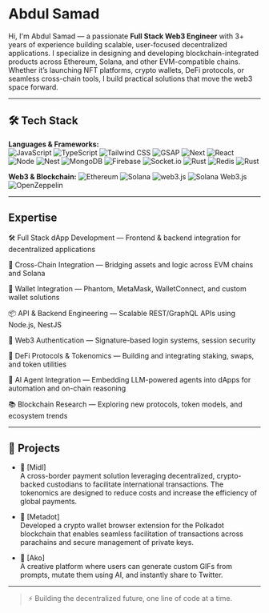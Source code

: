 # Abdul Samad

Hi, I'm Abdul Samad — a passionate **Full Stack Web3 Engineer** with 3+ years of experience building scalable, user-focused decentralized applications. I specialize in designing and developing blockchain-integrated products across Ethereum, Solana, and other EVM-compatible chains.
Whether it’s launching NFT platforms, crypto wallets, DeFi protocols, or seamless cross-chain tools, I build practical solutions that move the web3 space forward.

---

## 🛠️ Tech Stack

**Languages & Frameworks:**  
![JavaScript](https://img.shields.io/badge/-JavaScript-F7DF1E?logo=javascript&logoColor=black)
![TypeScript](https://img.shields.io/badge/-TypeScript-3178c6?logo=typescript&logoColor=white)
![Tailwind CSS](https://img.shields.io/badge/-Tailwind%20CSS-38B2AC?logo=tailwind-css&logoColor=white)
![GSAP](https://img.shields.io/badge/-GSAP-88CE02?logo=greensock&logoColor=white)
![Next](https://img.shields.io/badge/-Next.js-black?logo=next.js)
![React](https://img.shields.io/badge/-React-20232a?logo=react)
![Node](https://img.shields.io/badge/-Node.js-339933?logo=node.js&logoColor=white)
![Nest](https://img.shields.io/badge/-NestJS-e0234e?logo=nestjs&logoColor=white)
![MongoDB](https://img.shields.io/badge/-MongoDB-47A248?logo=mongodb&logoColor=white)
![Firebase](https://img.shields.io/badge/-Firebase-ffca28?logo=firebase&logoColor=black)
![Socket.io](https://img.shields.io/badge/-Socket.io-010101?logo=socket.io&logoColor=white)
![Rust](https://img.shields.io/badge/-Rust-black?logo=rust)
![Redis](https://img.shields.io/badge/-Redis-DC382D?logo=redis&logoColor=white)
![Rust](https://img.shields.io/badge/-Rust-black?logo=rust)


**Web3 & Blockchain:**
![Ethereum](https://img.shields.io/badge/-Ethereum-3c3c3d?logo=ethereum)
![Solana](https://img.shields.io/badge/-Solana-3a0ca3?logo=solana)
![web3.js](https://img.shields.io/badge/-web3.js-f6c915?logo=ethereum&logoColor=black)
![Solana Web3.js](https://img.shields.io/badge/-solana--web3.js-3a0ca3?logo=solana&logoColor=white)
![OpenZeppelin](https://img.shields.io/badge/-OpenZeppelin-4E5EE4?logo=openzeppelin&logoColor=white)

---

## Expertise

🛠️ Full Stack dApp Development — Frontend & backend integration for decentralized applications

🌉 Cross-Chain Integration — Bridging assets and logic across EVM chains and Solana

💼 Wallet Integration — Phantom, MetaMask, WalletConnect, and custom wallet solutions

📦 API & Backend Engineering — Scalable REST/GraphQL APIs using Node.js, NestJS

🧪 Web3 Authentication — Signature-based login systems, session security

💸 DeFi Protocols & Tokenomics — Building and integrating staking, swaps, and token utilities

🤖 AI Agent Integration — Embedding LLM-powered agents into dApps for automation and on-chain reasoning

📚 Blockchain Research — Exploring new protocols, token models, and ecosystem trends

---

## 🚀 Projects

- 💸 [Midl]  
  A cross-border payment solution leveraging decentralized, crypto-backed custodians to facilitate international transactions. The tokenomics are designed to reduce costs and increase the efficiency of global payments.

- 🔐 [Metadot]  
  Developed a crypto wallet browser extension for the Polkadot blockchain that enables seamless facilitation of
  transactions across parachains and secure management of private keys.

- 🎨 [Ako]  
  A creative platform where users can generate custom GIFs from prompts, mutate them using AI, and instantly share to Twitter.  
 
---

> ⚡ Building the decentralized future, one line of code at a time.
